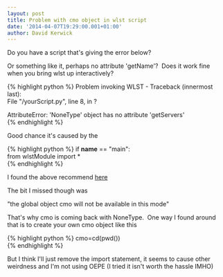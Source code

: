 ```yaml
---
layout: post
title: Problem with cmo object in wlst script
date: '2014-04-07T19:29:00.001+01:00'
author: David Kerwick
---
```


Do you have a script that's giving the error below?  

Or something like it, perhaps no attribute 'getName'?  Does it work fine when you bring wlst up interactively?  


{% highlight python %} Problem invoking WLST - Traceback (innermost last):  
File "/yourScript.py", line 8, in ?  

AttributeError: 'NoneType' object has no attribute 'getServers'  
{% endhighlight %}

Good chance it's caused by the

{% highlight python %} if __name__ == "main":  
 from wlstModule import *  
{% endhighlight %}

I found the above recommend [here](http://docs.oracle.com/cd/E15315_09/help/oracle.eclipse.tools.weblogic.doc/html/wlst.html#import)

The bit I missed though was

"the global object cmo will not be available in this mode"

That's why cmo is coming back with NoneType.  One way I found around that is to create your own cmo object like this

{% highlight python %} cmo=cd(pwd())  
{% endhighlight %}

But I think I'll just remove the import statement, it seems to cause other weirdness and I'm not using OEPE (I tried it isn't worth the hassle IMHO)
